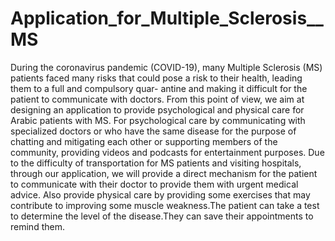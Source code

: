 # Application_for_Multiple_Sclerosis__MS


During the coronavirus pandemic (COVID-19), many Multiple Sclerosis (MS) patients faced many risks that could pose a risk to their health, leading them to a full and compulsory quar- antine and making it difficult for the patient to communicate with doctors. From this point of view, we aim at designing an application to provide psychological and physical care for Arabic patients with MS. For psychological care by communicating with specialized doctors or who have the same disease for the purpose of chatting and mitigating each other or supporting members of the community, providing videos and podcasts for entertainment purposes. Due to the difficulty of transportation for MS patients and visiting hospitals, through our application, we will provide a direct mechanism for the patient to communicate with their doctor to provide them with urgent medical advice. Also provide physical care by providing some exercises that may contribute to improving some muscle weakness.The patient can take a test to determine the level of the disease.They can save their appointments to remind them.

